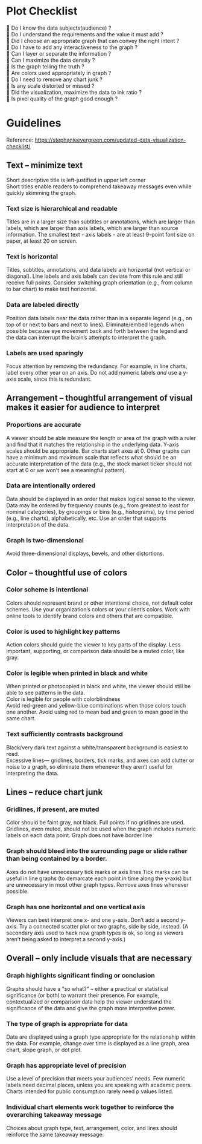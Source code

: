 # Plot Checklist   
	Do I know the data subjects(audience) ?   
	Do I understand the requirements and the value it must add ?    
	Did I choose an appropriate graph that can convey the right intent ?     
	Do I have to add any interactiveness to the graph ?     
	Can I layer or separate the information ?      
	Can I maximize the data density ?    
	Is the graph telling the truth ?    
	Are colors used appropriately in graph ?      
	Do I need to remove any chart junk ?     
	Is any scale distorted or missed ?     
	Did the visualization, maximize the data to ink ratio ?     
	Is pixel quality of the graph good enough ?     


# Guidelines 
Reference: https://stephanieevergreen.com/updated-data-visualization-checklist/     
## Text – minimize text
Short descriptive title is left-justified in upper left corner       
Short titles enable readers to comprehend takeaway messages even while quickly skimming the graph.        
### Text size is hierarchical and readable       
Titles are in a larger size than subtitles or annotations, which are larger than labels, which are larger than axis labels, which are larger than source information. The smallest text - axis labels - are at least 9-point font size on paper, at least 20 on screen. 
### Text is horizontal       
Titles, subtitles, annotations, and data labels are horizontal (not vertical or diagonal). Line labels and axis labels can deviate from this rule and still receive full points. Consider switching graph orientation (e.g., from column to bar chart) to make text horizontal. 
### Data are labeled directly       
Position data labels near the data rather than in a separate legend (e.g., on top of or next to bars and next to lines). Eliminate/embed legends when possible because eye movement back and forth between the legend and the data can interrupt the brain’s attempts to interpret the graph.        
### Labels are used sparingly       
Focus attention by removing the redundancy. For example, in line charts, label every other year on an axis. Do not add numeric labels *and* use a y-axis scale, since this is redundant. 



## Arrangement – thoughtful arrangement of visual makes it easier for audience to interpret
### Proportions are accurate       
A viewer should be able measure the length or area of the graph with a ruler and find that it matches the relationship in the underlying data. Y-axis scales should be appropriate. Bar charts start axes at 0. Other graphs can have a minimum and maximum scale that reflects what should be an accurate interpretation of the data (e.g., the stock market ticker should not start at 0 or we won’t see a meaningful pattern).        
### Data are intentionally ordered       
Data should be displayed in an order that makes logical sense to the viewer. Data may be ordered by frequency counts (e.g., from greatest to least for nominal categories), by groupings or bins (e.g., histograms), by time period (e.g., line charts), alphabetically, etc. Use an order that supports interpretation of the data.               
### Graph is two-dimensional       
Avoid three-dimensional displays, bevels, and other distortions.           



## Color – thoughtful use of colors
### Color scheme is intentional       
Colors should represent brand or other intentional choice, not default color schemes. Use your organization’s colors or your client’s colors. Work with online tools to identify brand colors and others that are compatible. 
### Color is used to highlight key patterns       
Action colors should guide the viewer to key parts of the display. Less important, supporting, or comparison data should be a muted color, like gray.        
### Color is legible when printed in black and white       
When printed or photocopied in black and white, the viewer should still be able to see patterns in the data.         
Color is legible for people with colorblindness       
Avoid red-green and yellow-blue combinations when those colors touch one another. Avoid using red to mean bad and green to mean good in the same chart.        
### Text sufficiently contrasts background       
Black/very dark text against a white/transparent background is easiest to read.         
Excessive lines— gridlines, borders, tick marks, and axes can add clutter or noise to a graph, so eliminate them whenever they aren’t useful for interpreting the data.        



## Lines – reduce chart junk
### Gridlines, if present, are muted
Color should be faint gray, not black. Full points if no gridlines are used. Gridlines, even muted, should not be used when the graph includes numeric labels on each data point. 
Graph does not have border line
### Graph should bleed into the surrounding page or slide rather than being contained by a border.
Axes do not have unnecessary tick marks or axis lines
Tick marks can be useful in line graphs (to demarcate each point in time along the y-axis) but are unnecessary in most other graph types. Remove axes lines whenever possible. 
### Graph has one horizontal and one vertical axis
Viewers can best interpret one x- and one y-axis. Don’t add a second y-axis. Try a connected scatter plot or two graphs, side by side, instead. (A secondary axis used to hack new graph types is ok, so long as viewers aren’t being asked to interpret a second y-axis.)

## Overall – only include visuals that are necessary    
### Graph highlights significant finding or conclusion    
Graphs should have a "so what?" – either a practical or statistical significance (or both) to warrant their presence. For example, contextualized or comparison data help the viewer understand the significance of the data and give the graph more interpretive power. 
### The type of graph is appropriate for data    
Data are displayed using a graph type appropriate for the relationship within the data. For example, change over time is displayed as a line graph, area chart, slope graph, or dot plot.     
### Graph has appropriate level of precision    
Use a level of precision that meets your audiences’ needs. Few numeric labels need decimal places, unless you are speaking with academic peers. Charts intended for public consumption rarely need p values listed.     
### Individual chart elements work together to reinforce the overarching takeaway message    
Choices about graph type, text, arrangement, color, and lines should reinforce the same takeaway message.


